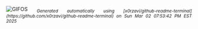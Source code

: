 <div align="justify">
<picture>
    <source media="(prefers-color-scheme: dark)" srcset="https://i.ibb.co/s9nV6Rj8/output-gif.gif">
    <source media="(prefers-color-scheme: light)" srcset="https://i.ibb.co/s9nV6Rj8/output-gif.gif">
    <img alt="GIFOS" src="https://i.ibb.co/s9nV6Rj8/output-gif.gif">
</picture>
<sub><i>Generated automatically using [x0rzavi/github-readme-terminal](https://github.com/x0rzavi/github-readme-terminal) on Sun Mar 02 07:53:42 PM EST 2025</i></sub>
</div>

<!--  -->